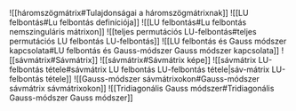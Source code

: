 ![[háromszögmátrix#Tulajdonságai a háromszögmátrixnak]]
![[LU felbontás#Lu felbontás definíciója]]
![[LU felbontás#Lu felbontás nemszinguláris mátrixon]]
![[teljes permutációs LU-felbontás#teljes permutációs LU felbontás LU-felbontás]]
![[LU felbontás és Gauss módszer kapcsolata#LU felbontás és Gauss-módszer Gauss módszer kapcsolata]]
![[sávmátrix#Sávmátrix]]
![[sávmátrix#Sávmátrix képe]]
![[sávmátrix LU-felbontás tétele#sávmátrix LU felbontás LU-felbontás tétele|sáv-mátrix LU-felbontás tétele]]
![[Gauss-módszer sávmátrixokon#Gauss-módszer sávmátrix sávmátrixokon]]
![[Tridiagonális Gauss módszer#Tridiagonális Gauss-módszer Gauss módszer]]
